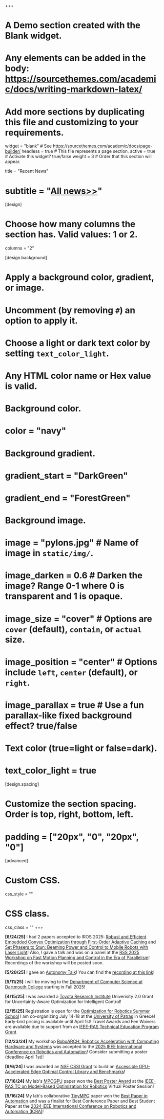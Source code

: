 +++
# A Demo section created with the Blank widget.
# Any elements can be added in the body: https://sourcethemes.com/academic/docs/writing-markdown-latex/
# Add more sections by duplicating this file and customizing to your requirements.

widget = "blank"  # See https://sourcethemes.com/academic/docs/page-builder/
headless = true  # This file represents a page section.
active = true  # Activate this widget? true/false
weight = 3  # Order that this section will appear.

title = "Recent News"
# subtitle = "[All news>>](/news)"

[design]
  # Choose how many columns the section has. Valid values: 1 or 2.
  columns = "2"

[design.background]
  # Apply a background color, gradient, or image.
  #   Uncomment (by removing `#`) an option to apply it.
  #   Choose a light or dark text color by setting `text_color_light`.
  #   Any HTML color name or Hex value is valid.

  # Background color.
  # color = "navy"
  
  # Background gradient.
  # gradient_start = "DarkGreen"
  # gradient_end = "ForestGreen"
  
  # Background image.
  # image = "pylons.jpg"  # Name of image in `static/img/`.
  # image_darken = 0.6  # Darken the image? Range 0-1 where 0 is transparent and 1 is opaque.
  # image_size = "cover"  #  Options are `cover` (default), `contain`, or `actual` size.
  # image_position = "center"  # Options include `left`, `center` (default), or `right`.
  # image_parallax = true  # Use a fun parallax-like fixed background effect? true/false
  
  # Text color (true=light or false=dark).
  # text_color_light = true

[design.spacing]
  # Customize the section spacing. Order is top, right, bottom, left.
  # padding = ["20px", "0", "20px", "0"]

[advanced]
 # Custom CSS. 
 css_style = ""
 
 # CSS class.
 css_class = ""
+++

**[6/24/25]** I had 2 papers accepted to IROS 2025: [Robust and Efficient Embedded Convex Optimization through First-Order Adaptive Caching](/publication/adaptivetinympc/) and [Set Phasers to Stun: Beaming Power and Control to Mobile Robots with Laser Light](/publication/phaser/)! Also, I gave a talk and was on a panel at the [RSS 2025 Workshop on Fast Motion Planning and Control in the Era of Parallelism](https://sites.google.com/rice.edu/parallelized-planning-control/)! Recordings of the workshop will be posted soon.

**[5/20/25]** I gave an [Autonomy Talk](https://gioele.science/autonomytalks.html)! You can find the [recording at this link](https://www.youtube.com/watch?v=zd-qV3XLR_k)!

**[5/11/25]** I will be moving to the [Department of Computer Science at Dartmouth College](https://web.cs.dartmouth.edu/) starting in Fall 2025!

**[4/15/25]** I was awarded a [Toyota Research Institute](https://www.tri.global/) Univerisity 2.0 Grant for Uncertainty-Aware Optimization for Intelligent Control!

**[2/15/25]** Registration is open for the [Optimization for Robotics Summer School](https://www.tcoptrob.org/summer-school-2025/) I am co-organizing July 14-18 at the [University of Patras](https://www.upatras.gr/en/) in Greece! Early-bird pricing is available until April 1st! Travel Awards and Fee Waivers are available due to support from an [IEEE-RAS Technical Education Program Grant](https://www.ieee-ras.org/educational-resources-outreach/technical-education-programs).

**[12/23/24]** My workshop [RoboARCH: Robotics Acceleration with Computing Hardware and Systems](https://sites.google.com/view/roboarch-icra25) was accepted to the [2025 IEEE International Conference on Robotics and Automation](https://2025.ieee-icra.org/)! Consider submitting a poster (deadline April 1st)!

<!-- **[9/14/24]** Come find us at the [2024 Northeast Robotics Colloquium](https://www.umass.edu/robotics/nerc2024)! We'll have a four posters and our PI will be giving a short talk! -->

**[9/6/24]** I was awarded an [NSF CSSI Grant](https://new.nsf.gov/funding/opportunities/cssi-cyberinfrastructure-sustained-scientific-innovation) to build an [Accessible GPU-Accelerated Edge Optimal Control Library and Benchmarks](https://www.nsf.gov/awardsearch/showAward?AWD_ID=2411369&HistoricalAwards=false)!

**[7/16/24]** My lab's [MPCGPU](/publication/mpcgpu) paper won the [Best Poster Award](https://www.tcoptrob.org/news/2024-07-16/) at the [IEEE-RAS TC on Model-Based Optimization for Robotics](https://tcoptrob.org/) Virtual Poster Session!

<!-- **[6/29/24]** Come find us at the ["Frontiers of Optimization for Robotics"](https://sites.google.com/robotics.utias.utoronto.ca/frontiers-optimization-rss24/home) workshop at [Robotics Science and Systems 2024](https://roboticsconference.org/) where we've been selected to give a lightning talk! -->

<!-- **[6/14/24]** Come find us at the [Workshop on TinyML for Sustainable Development](https://tinymledu.org/SustainableDev-24) where we'll be giving three talks on Computer Vision, Edge Robotics, and Sustainable Computing! -->

<!-- **[6/10/24]** Our lab's work was highlighted in the cover article on the Barnard website today: [Bringing Robotics to Barnard](https://barnard.edu/news/bringing-robotics-barnard)! -->

<!-- **[6/7/24]** My international collaborators and I were awarded an [IEEE-RAS Technical Education Program Grant](https://www.ieee-ras.org/educational-resources-outreach/technical-education-programs) to run an "Optimization for Robotics Summer School" to be held in Summer 2025! -->

**[5/16/24]** My lab's collaborative [TinyMPC](/publication/tinympc) paper won the [Best Paper in Automation](https://2024.ieee-icra.org/awards-and-finalists/) and was a finalist for Best Conference Paper and Best Student Paper at the [2024 IEEE International Conference on Robotics and Automation (ICRA)](https://2024.ieee-icra.org/)!

<!-- **[5/1/24]** Come find us at the [2024 IEEE International Conference on Robotics and Automation](https://2024.ieee-icra.org/)! Learn more about our 5 papers and workshop panel on our [ICRA-24 page](/ICRA-24)! -->